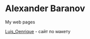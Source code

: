 # Alexander Baranov
My web pages

[Luis_Oenrique](https://gibbzzz.github.io/Luis_Oenrique/) - сайт по макету 
